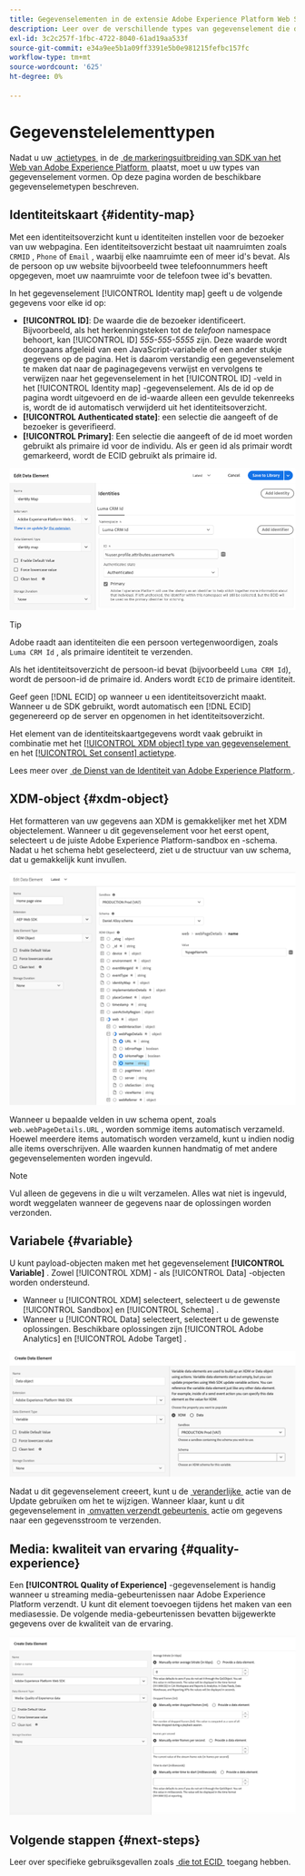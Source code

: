 ```yaml
---
title: Gegevenselementen in de extensie Adobe Experience Platform Web SDK
description: Leer over de verschillende types van gegevenselement die door de de markeringsuitbreiding van SDK van het Web van Adobe Experience Platform worden verstrekt.
exl-id: 3c2c257f-1fbc-4722-8040-61ad19aa533f
source-git-commit: e34a9ee5b1a09ff3391e5b0e981215fefbc157fc
workflow-type: tm+mt
source-wordcount: '625'
ht-degree: 0%

---
```



# Gegevenstelelementtypen

Nadat u uw [&#x200B; actietypes &#x200B;](action-types.md) in de [&#x200B; de markeringsuitbreiding van SDK van het Web van Adobe Experience Platform &#x200B;](web-sdk-extension-configuration.md) plaatst, moet u uw types van gegevenselement vormen. Op deze pagina worden de beschikbare gegevenselemetypen beschreven.

## Identiteitskaart {#identity-map}

Met een identiteitsoverzicht kunt u identiteiten instellen voor de bezoeker van uw webpagina. Een identiteitsoverzicht bestaat uit naamruimten zoals `CRMID` , `Phone` of `Email` , waarbij elke naamruimte een of meer id&#39;s bevat. Als de persoon op uw website bijvoorbeeld twee telefoonnummers heeft opgegeven, moet uw naamruimte voor de telefoon twee id&#39;s bevatten.

In het gegevenselement [!UICONTROL Identity map] geeft u de volgende gegevens voor elke id op:

* **[!UICONTROL ID]**: De waarde die de bezoeker identificeert. Bijvoorbeeld, als het herkenningsteken tot de _telefoon_ namespace behoort, kan [!UICONTROL ID] _555-555-5555_ zijn. Deze waarde wordt doorgaans afgeleid van een JavaScript-variabele of een ander stukje gegevens op de pagina. Het is daarom verstandig een gegevenselement te maken dat naar de paginagegevens verwijst en vervolgens te verwijzen naar het gegevenselement in het [!UICONTROL ID] -veld in het [!UICONTROL Identity map] -gegevenselement. Als de id op de pagina wordt uitgevoerd en de id-waarde alleen een gevulde tekenreeks is, wordt de id automatisch verwijderd uit het identiteitsoverzicht.
* **[!UICONTROL Authenticated state]**: een selectie die aangeeft of de bezoeker is geverifieerd.
* **[!UICONTROL Primary]**: Een selectie die aangeeft of de id moet worden gebruikt als primaire id voor de individu. Als er geen id als primair wordt gemarkeerd, wordt de ECID gebruikt als primaire id.

![&#x200B; beeld UI die het Edit scherm van het Element van Gegevens tonen.](assets/identity-map-data-element.png)

>[!TIP]
>
>Adobe raadt aan identiteiten die een persoon vertegenwoordigen, zoals `Luma CRM Id` , als primaire identiteit te verzenden.
>
>Als het identiteitsoverzicht de persoon-id bevat (bijvoorbeeld `Luma CRM Id`), wordt de persoon-id de primaire id. Anders wordt `ECID` de primaire identiteit.

Geef geen [!DNL ECID] op wanneer u een identiteitsoverzicht maakt. Wanneer u de SDK gebruikt, wordt automatisch een [!DNL ECID] gegenereerd op de server en opgenomen in het identiteitsoverzicht.

Het element van de identiteitskaartgegevens wordt vaak gebruikt in combinatie met het [[!UICONTROL XDM object] type van gegevenselement &#x200B;](#xdm-object) en het [[!UICONTROL Set consent] actietype &#x200B;](action-types.md#set-consent).

Lees meer over [&#x200B; de Dienst van de Identiteit van Adobe Experience Platform &#x200B;](../../../../identity-service/home.md).

## XDM-object {#xdm-object}

Het formatteren van uw gegevens aan XDM is gemakkelijker met het XDM objectelement. Wanneer u dit gegevenselement voor het eerst opent, selecteert u de juiste Adobe Experience Platform-sandbox en -schema. Nadat u het schema hebt geselecteerd, ziet u de structuur van uw schema, dat u gemakkelijk kunt invullen.

![&#x200B; beeld UI die de XDM objecten structuur toont.](assets/XDM-object.png)

Wanneer u bepaalde velden in uw schema opent, zoals `web.webPageDetails.URL` , worden sommige items automatisch verzameld. Hoewel meerdere items automatisch worden verzameld, kunt u indien nodig alle items overschrijven. Alle waarden kunnen handmatig of met andere gegevenselementen worden ingevuld.

>[!NOTE]
>
>Vul alleen de gegevens in die u wilt verzamelen. Alles wat niet is ingevuld, wordt weggelaten wanneer de gegevens naar de oplossingen worden verzonden.

## Variabele {#variable}

U kunt payload-objecten maken met het gegevenselement **[!UICONTROL Variable]** . Zowel [!UICONTROL XDM] - als [!UICONTROL Data] -objecten worden ondersteund.

* Wanneer u [!UICONTROL XDM] selecteert, selecteert u de gewenste [!UICONTROL Sandbox] en [!UICONTROL Schema] .
* Wanneer u [!UICONTROL Data] selecteert, selecteert u de gewenste oplossingen. Beschikbare oplossingen zijn [!UICONTROL Adobe Analytics] en [!UICONTROL Adobe Target] .

![&#x200B; Beeld van Markeringen UI die de opties van het gegevenselement tonen.](assets/variable-data-element.png)

Nadat u dit gegevenselement creeert, kunt u de [&#x200B; veranderlijke &#x200B;](./action-types.md#update-variable) actie van de Update gebruiken om het te wijzigen. Wanneer klaar, kunt u dit gegevenselement in [&#x200B; omvatten verzendt gebeurtenis &#x200B;](./action-types.md#send-event) actie om gegevens naar een gegevensstroom te verzenden.

## Media: kwaliteit van ervaring {#quality-experience}

Een **[!UICONTROL Quality of Experience]** -gegevenselement is handig wanneer u streaming media-gebeurtenissen naar Adobe Experience Platform verzendt. U kunt dit element toevoegen tijdens het maken van een mediasessie. De volgende media-gebeurtenissen bevatten bijgewerkte gegevens over de kwaliteit van de ervaring.

![&#x200B; beeld UI die de Create Kwaliteit van het scherm van het Element van Gegevens van de Ervaring toont.](assets/qoe-data-element.png)

## Volgende stappen {#next-steps}

Leer over specifieke gebruiksgevallen zoals [&#x200B; die tot ECID &#x200B;](accessing-the-ecid.md) toegang hebben.
